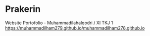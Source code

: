 # Prakerin

Website Portofolio - Muhammadilahalqodri / XI TKJ 1
https://muhammadilham279.github.io/muhammadilham278.github.io
